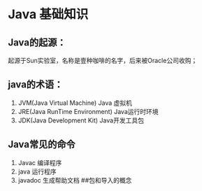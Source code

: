 # Java 基础知识
## Java的起源：
  起源于Sun实验室，名称是壹种咖啡的名字，后来被Oracle公司收购；
## java的术语：
 1. JVM(Java Virtual Machine) Java 虚拟机
 2. JRE(Java RunTime Environment) Java运行时环境
 3. JDK(Java Development Kit) Java开发工具包
 
## Java常见的命令
  1. Javac 编译程序
  2. java 运行程序
  3. javadoc 生成帮助文档
##包和导入的概念
  
 
 
 